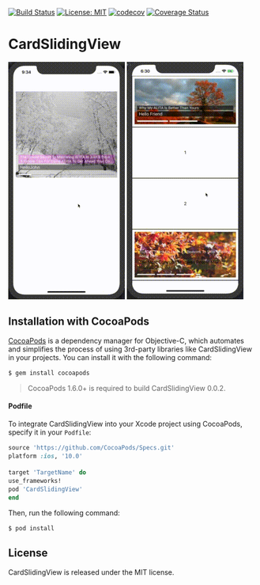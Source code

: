 [![Build Status](https://travis-ci.org/chunta/CardSlidingView.svg?branch=master)](https://travis-ci.org/chunta/CardSlidingView)
[![License: MIT](https://img.shields.io/github/license/chunta/CardSlidingView.svg)](https://opensource.org/licenses/MIT)
[![codecov](https://codecov.io/gh/chunta/CardView/branch/master/graph/badge.svg)](https://codecov.io/gh/chunta/CardView)
[![Coverage Status](https://coveralls.io/repos/github/chunta/CardSlidingView/badge.svg?branch=master)](https://coveralls.io/github/chunta/CardSlidingView?branch=master)

# CardSlidingView
![](ShotX.gif) ![](ShotX2.gif)
## Installation with CocoaPods

[CocoaPods](http://cocoapods.org) is a dependency manager for Objective-C, which automates and simplifies the process of using 3rd-party libraries like CardSlidingView in your projects. You can install it with the following command:

```bash
$ gem install cocoapods
```

> CocoaPods 1.6.0+ is required to build CardSlidingView 0.0.2.

#### Podfile

To integrate CardSlidingView into your Xcode project using CocoaPods, specify it in your `Podfile`:

```ruby
source 'https://github.com/CocoaPods/Specs.git'
platform :ios, '10.0'

target 'TargetName' do
use_frameworks!
pod 'CardSlidingView'
end
```

Then, run the following command:

```bash
$ pod install
```

## License
CardSlidingView is released under the MIT license.
